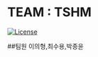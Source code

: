 # TEAM : TSHM
[![License](https://img.shields.io/pypi/l/ansicolortags.svg)](https://img.shields.io/pypi/l/ansicolortags.svg)

##팀원
이의형,최수용,박종윤
